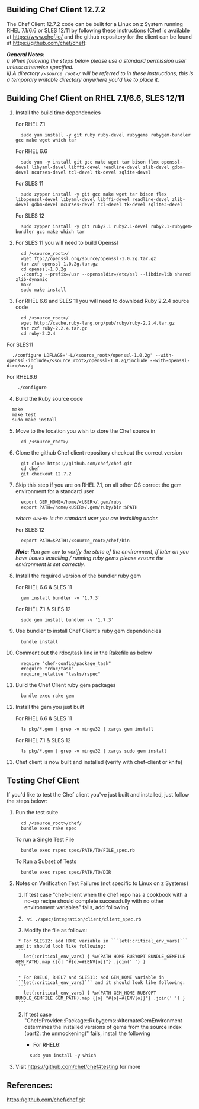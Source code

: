 ## Building Chef Client 12.7.2

The Chef Client 12.7.2 code can be built for a Linux on z System running RHEL 7.1/6.6 or SLES 12/11 by following these instructions (Chef is available at https://www.chef.io/ and the github repository for the client can be found at https://github.com/chef/chef):

_**General Notes:**_   
_i) When following the steps below please use a standard permission user unless otherwise specified._  
_ii) A directory `/<source_root>/` will be referred to in these instructions, this is a temporary writable directory anywhere you'd like to place it._


## Building Chef Client on RHEL 7.1/6.6, SLES 12/11

1. Install the build time dependencies

    For RHEL 7.1 
    ```
      sudo yum install -y git ruby ruby-devel rubygems rubygem-bundler gcc make wget which tar
    ```
	
    For RHEL 6.6 
    ```
      sudo yum -y install git gcc make wget tar bison flex openssl-devel libyaml-devel libffi-devel readline-devel zlib-devel gdbm-devel ncurses-devel tcl-devel tk-devel sqlite-devel 	  
    ```
    
    For SLES 11
    ```
      sudo zypper install -y git gcc make wget tar bison flex libopenssl-devel libyaml-devel libffi-devel readline-devel zlib-devel gdbm-devel ncurses-devel tcl-devel tk-devel sqlite3-devel	      
    ```

    For SLES 12
    ```
      sudo zypper install -y git ruby2.1 ruby2.1-devel ruby2.1-rubygem-bundler gcc make which tar    
    ```

2. For SLES 11 you will need to build Openssl  

    ```
      cd /<source_root>/
      wget ftp://openssl.org/source/openssl-1.0.2g.tar.gz
      tar zxf openssl-1.0.2g.tar.gz
	  cd openssl-1.0.2g
      ./config --prefix=/usr --openssldir=/etc/ssl --libdir=lib shared zlib-dynamic
      make
      sudo make install
   ```
    
3. For RHEL 6.6 and SLES 11 you will need to download Ruby 2.2.4 source code

   ```
     cd /<source_root>/
     wget http://cache.ruby-lang.org/pub/ruby/ruby-2.2.4.tar.gz
     tar zxf ruby-2.2.4.tar.gz
     cd ruby-2.2.4
   ```
	
  For SLES11
  ```
    ./configure LDFLAGS='-L/<source_root>/openssl-1.0.2g' --with-openssl-include=/<source_root>/openssl-1.0.2g/include --with-openssl-dir=/usr/g
  ```

  For RHEL6.6 
  ```
      ./configure 
  ```
        
4. Build the Ruby source code
  
  ```
    make
    make test	  
    sudo make install
  ```
	
5. Move to the location you wish to store the Chef source in

    ```
      cd /<source_root>/
    ```

6. Clone the github Chef client repository checkout the correct version

    ```
      git clone https://github.com/chef/chef.git
      cd chef
      git checkout 12.7.2
    ```

7. Skip this step if you are on RHEL 7.1, on all other OS correct the gem environment for a standard user

    ```
      export GEM_HOME=/home/<USER>/.gem/ruby
      export PATH=/home/<USER>/.gem/ruby/bin:$PATH
    ``` 

    _where `<USER>` is the standard user you are installing under._

   For SLES 12
   ```
     export PATH=$PATH:/<source_root>/chef/bin
   ```
       
   _**Note**: Run ```gem env``` to verify the state of the environment, if later on you have issues installing / running ruby gems please ensure the environment is set correctly._
	
8. Install the required version of the bundler ruby gem

   For RHEL 6.6 & SLES 11
   ```
     gem install bundler -v '1.7.3'
    ```
	
   For RHEL 7.1 & SLES 12
   ```
     sudo gem install bundler -v '1.7.3'
    ```
	
9. Use bundler to install Chef Client's ruby gem dependencies

    ```
      bundle install
    ```
10. Comment out the rdoc/task line in the Rakefile as below

    ```
      require "chef-config/package_task"
      #require "rdoc/task"
      require_relative "tasks/rspec"
    ```
    
11. Build the Chef Client ruby gem packages

    ```
      bundle exec rake gem
    ```

12. Install the gem you just built

    For RHEL 6.6 & SLES 11
    ```
      ls pkg/*.gem | grep -v mingw32 | xargs gem install
    ```    
	
    For RHEL 7.1 & SLES 12
    ```
      ls pkg/*.gem | grep -v mingw32 | xargs sudo gem install
    ``` 
13. Chef client is now built and installed (verify with chef-client or knife)


## Testing Chef Client

If you'd like to test the Chef client you've just built and installed, just follow the steps below:

1. Run the test suite
   	
   ```
     cd /<source_root>/chef/
     bundle exec rake spec
   ```  
   To run a Single Test File
   ```  
     bundle exec rspec spec/PATH/TO/FILE_spec.rb
   ```  
   To Run a Subset of Tests
   ```
     bundle exec rspec spec/PATH/TO/DIR
   ```
   
2. Notes on Verification Test Failures (not specific to Linux on z Systems)  
   1. If test case "chef-client when the chef repo has a cookbook with a no-op recipe should complete successfully with no other environment variables" fails, add following  

     1. ``` vi ./spec/integration/client/client_spec.rb```  
     2.  Modify the file as follows:  

        * For SLES12: add HOME variable in ```let(:critical_env_vars)``` and it should look like following:  
        ```
          let(:critical_env_vars) { %w(PATH HOME RUBYOPT BUNDLE_GEMFILE GEM_PATH).map {|o| "#{o}=#{ENV[o]}"} .join(' ') }
        ```  

        * For RHEL6, RHEL7 and SLES11: add GEM_HOME variable in ```let(:critical_env_vars)``` and it should look like following:  
        ```
          let(:critical_env_vars) { %w(PATH GEM_HOME RUBYOPT BUNDLE_GEMFILE GEM_PATH).map {|o| "#{o}=#{ENV[o]}"} .join(' ') }
		```
   2. If test case "Chef::Provider::Package::Rubygems::AlternateGemEnvironment determines the installed versions of gems from the source index (part2: the unmockening)" fails, install the following
	
		* For RHEL6:  
        ```
          sudo yum install -y which 
        ```		
		
3. Visit https://github.com/chef/chef#testing for more   

## References:

https://github.com/chef/chef.git
